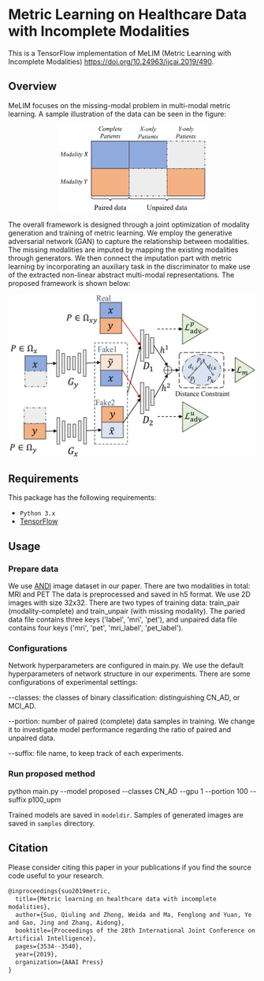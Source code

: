 # Metric Learning on Healthcare Data with Incomplete Modalities
This is a TensorFlow implementation of MeLIM (Metric Learning with Incomplete Modalities) https://doi.org/10.24963/ijcai.2019/490. 

## Overview
MeLIM focuses on the missing-modal problem in multi-modal metric learning. A sample illustration of the data can be seen in the figure:

<p align="center"><img src="figures/data_sample.png" alt="data_sample" width="300"></p>

The overall framework is designed through a joint optimization of modality generation and training of metric learning. We employ the generative adversarial network (GAN) to capture the relationship between modalities. The missing modalities are imputed by mapping the existing modalities through generators. We then connect the imputation part with metric learning by incorporating an auxiliary task in the discriminator to make use of the extracted non-linear abstract multi-modal representations. The proposed framework is shown below:

<p align="center"><img src="figures/framework.png" alt="framework" width="500"></p>

## Requirements
This package has the following requirements:
* `Python 3.x`
* [TensorFlow](https://github.com/tensorflow/tensorflow)


## Usage

### Prepare data
We use [ANDI](https://ida.loni.usc.edu/login.jsp?project=ADNI&page=HOME) image dataset in our paper. There are two modalities in total: MRI and PET The data is preprocessed and saved in h5 format. We use 2D images with size 32x32. There are two types of training data: train_pair (modality-complete) and train_unpair (with missing modality). The paried data file contains three keys ('label', 'mri', 'pet'), and unpaired data file contains four keys ('mri', 'pet', 'mri_label', 'pet_label').

### Configurations
Network hyperparameters are configured in main.py. We use the default hyperparameters of network structure in our experiments. There are some configurations of experimental settings:

--classes: the classes of binary classification: distinguishing CN_AD, or MCI_AD.

--portion: number of paired (complete) data samples in training. We change it to investigate model performance regarding the ratio of paired and unpaired data.

--suffix: file name, to keep track of each experiments.


### Run proposed method
python main.py --model proposed --classes CN_AD --gpu 1 --portion 100 --suffix p100_upm

Trained models are saved in `modeldir`. Samples of generated images are saved in `samples` directory.


## Citation
Please consider citing this paper in your publications if you find the source code useful to your research.

```
@inproceedings{suo2019metric,
  title={Metric learning on healthcare data with incomplete modalities},
  author={Suo, Qiuling and Zhong, Weida and Ma, Fenglong and Yuan, Ye and Gao, Jing and Zhang, Aidong},
  booktitle={Proceedings of the 28th International Joint Conference on Artificial Intelligence},
  pages={3534--3540},
  year={2019},
  organization={AAAI Press}
}
```

